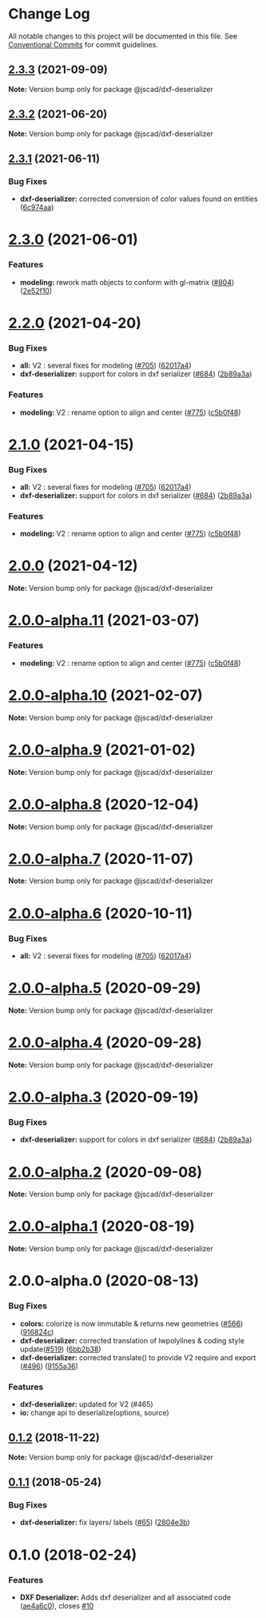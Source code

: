 # Change Log

All notable changes to this project will be documented in this file.
See [Conventional Commits](https://conventionalcommits.org) for commit guidelines.

## [2.3.3](https://github.com/jscad/OpenJSCAD.org/compare/@jscad/dxf-deserializer@2.3.2...@jscad/dxf-deserializer@2.3.3) (2021-09-09)

**Note:** Version bump only for package @jscad/dxf-deserializer





## [2.3.2](https://github.com/jscad/OpenJSCAD.org/compare/@jscad/dxf-deserializer@2.3.1...@jscad/dxf-deserializer@2.3.2) (2021-06-20)

**Note:** Version bump only for package @jscad/dxf-deserializer





## [2.3.1](https://github.com/jscad/OpenJSCAD.org/compare/@jscad/dxf-deserializer@2.3.0...@jscad/dxf-deserializer@2.3.1) (2021-06-11)


### Bug Fixes

* **dxf-deserializer:** corrected conversion of color values found on entities ([6c974aa](https://github.com/jscad/OpenJSCAD.org/commit/6c974aa54d736a29045d2ffbe24488b064680a5b))





# [2.3.0](https://github.com/jscad/OpenJSCAD.org/compare/@jscad/dxf-deserializer@2.2.0...@jscad/dxf-deserializer@2.3.0) (2021-06-01)


### Features

* **modeling:** rework math objects to conform with gl-matrix ([#804](https://github.com/jscad/OpenJSCAD.org/issues/804)) ([2e52f10](https://github.com/jscad/OpenJSCAD.org/commit/2e52f104e569f2bb7dd9e1be3d238f471f4d3dfa))





# [2.2.0](https://github.com/jscad/OpenJSCAD.org/compare/@jscad/dxf-deserializer@2.0.0-alpha.0...@jscad/dxf-deserializer@2.2.0) (2021-04-20)


### Bug Fixes

* **all:** V2 : several fixes for modeling ([#705](https://github.com/jscad/OpenJSCAD.org/issues/705)) ([62017a4](https://github.com/jscad/OpenJSCAD.org/commit/62017a41214169d6e000f1e0c11aaefdd68e1097))
* **dxf-deserializer:** support for colors in dxf serializer ([#684](https://github.com/jscad/OpenJSCAD.org/issues/684)) ([2b89a3a](https://github.com/jscad/OpenJSCAD.org/commit/2b89a3a7c4dde177ed93769d96522319954188df))


### Features

* **modeling:** V2 : rename option to align and center ([#775](https://github.com/jscad/OpenJSCAD.org/issues/775)) ([c5b0f48](https://github.com/jscad/OpenJSCAD.org/commit/c5b0f48bbd980b59876d73b673a0e3bef44d2b30))





# [2.1.0](https://github.com/jscad/OpenJSCAD.org/compare/@jscad/dxf-deserializer@2.0.0-alpha.0...@jscad/dxf-deserializer@2.1.0) (2021-04-15)


### Bug Fixes

* **all:** V2 : several fixes for modeling ([#705](https://github.com/jscad/OpenJSCAD.org/issues/705)) ([62017a4](https://github.com/jscad/OpenJSCAD.org/commit/62017a41214169d6e000f1e0c11aaefdd68e1097))
* **dxf-deserializer:** support for colors in dxf serializer ([#684](https://github.com/jscad/OpenJSCAD.org/issues/684)) ([2b89a3a](https://github.com/jscad/OpenJSCAD.org/commit/2b89a3a7c4dde177ed93769d96522319954188df))


### Features

* **modeling:** V2 : rename option to align and center ([#775](https://github.com/jscad/OpenJSCAD.org/issues/775)) ([c5b0f48](https://github.com/jscad/OpenJSCAD.org/commit/c5b0f48bbd980b59876d73b673a0e3bef44d2b30))





# [2.0.0](https://github.com/jscad/OpenJSCAD.org/compare/@jscad/dxf-deserializer@2.0.0-alpha.11...@jscad/dxf-deserializer@2.0.0) (2021-04-12)

**Note:** Version bump only for package @jscad/dxf-deserializer





# [2.0.0-alpha.11](https://github.com/jscad/OpenJSCAD.org/compare/@jscad/dxf-deserializer@2.0.0-alpha.10...@jscad/dxf-deserializer@2.0.0-alpha.11) (2021-03-07)


### Features

* **modeling:** V2 : rename option to align and center ([#775](https://github.com/jscad/OpenJSCAD.org/issues/775)) ([c5b0f48](https://github.com/jscad/OpenJSCAD.org/commit/c5b0f48bbd980b59876d73b673a0e3bef44d2b30))





# [2.0.0-alpha.10](https://github.com/jscad/OpenJSCAD.org/compare/@jscad/dxf-deserializer@2.0.0-alpha.9...@jscad/dxf-deserializer@2.0.0-alpha.10) (2021-02-07)

**Note:** Version bump only for package @jscad/dxf-deserializer





# [2.0.0-alpha.9](https://github.com/jscad/OpenJSCAD.org/compare/@jscad/dxf-deserializer@2.0.0-alpha.8...@jscad/dxf-deserializer@2.0.0-alpha.9) (2021-01-02)

**Note:** Version bump only for package @jscad/dxf-deserializer





# [2.0.0-alpha.8](https://github.com/jscad/OpenJSCAD.org/compare/@jscad/dxf-deserializer@2.0.0-alpha.7...@jscad/dxf-deserializer@2.0.0-alpha.8) (2020-12-04)

**Note:** Version bump only for package @jscad/dxf-deserializer





# [2.0.0-alpha.7](https://github.com/jscad/OpenJSCAD.org/compare/@jscad/dxf-deserializer@2.0.0-alpha.6...@jscad/dxf-deserializer@2.0.0-alpha.7) (2020-11-07)

**Note:** Version bump only for package @jscad/dxf-deserializer





# [2.0.0-alpha.6](https://github.com/jscad/compare/@jscad/dxf-deserializer@2.0.0-alpha.5...@jscad/dxf-deserializer@2.0.0-alpha.6) (2020-10-11)


### Bug Fixes

* **all:** V2 : several fixes for modeling ([#705](https://github.com/jscad/issues/705)) ([62017a4](https://github.com/jscad/commit/62017a41214169d6e000f1e0c11aaefdd68e1097))





# [2.0.0-alpha.5](https://github.com/jscad/compare/@jscad/dxf-deserializer@2.0.0-alpha.4...@jscad/dxf-deserializer@2.0.0-alpha.5) (2020-09-29)

**Note:** Version bump only for package @jscad/dxf-deserializer





# [2.0.0-alpha.4](https://github.com/jscad/compare/@jscad/dxf-deserializer@2.0.0-alpha.3...@jscad/dxf-deserializer@2.0.0-alpha.4) (2020-09-28)

**Note:** Version bump only for package @jscad/dxf-deserializer





# [2.0.0-alpha.3](https://github.com/jscad/compare/@jscad/dxf-deserializer@2.0.0-alpha.2...@jscad/dxf-deserializer@2.0.0-alpha.3) (2020-09-19)


### Bug Fixes

* **dxf-deserializer:** support for colors in dxf serializer ([#684](https://github.com/jscad/issues/684)) ([2b89a3a](https://github.com/jscad/commit/2b89a3a7c4dde177ed93769d96522319954188df))





# [2.0.0-alpha.2](https://github.com/jscad/compare/@jscad/dxf-deserializer@2.0.0-alpha.1...@jscad/dxf-deserializer@2.0.0-alpha.2) (2020-09-08)

**Note:** Version bump only for package @jscad/dxf-deserializer





# [2.0.0-alpha.1](https://github.com/jscad/compare/@jscad/dxf-deserializer@2.0.0-alpha.0...@jscad/dxf-deserializer@2.0.0-alpha.1) (2020-08-19)

**Note:** Version bump only for package @jscad/dxf-deserializer





# 2.0.0-alpha.0 (2020-08-13)


### Bug Fixes

* **colors:** colorize is now immutable & returns new geometries ([#566](https://github.com/jscad/issues/566)) ([916824c](https://github.com/jscad/commit/916824c63a0bf8896d1b6f85a82b129a013bec58))
* **dxf-deserializer:** corrected translation of lwpolylines & coding style update([#519](https://github.com/jscad/issues/519)) ([6bb2b38](https://github.com/jscad/commit/6bb2b3878d6b9e4f62fc741801ec9f0fad17575d))
* **dxf-deserializer:** corrected translate() to provide V2 require and export ([#496](https://github.com/jscad/issues/496)) ([9155a36](https://github.com/jscad/commit/9155a367b86046aa21992d7858fe0d54116f9975))


### Features

* **dxf-deserializer:** updated for V2 (#465)
* **io:** change api to deserialize(options, source)





<a name="0.1.2"></a>
## [0.1.2](https://github.com/jscad/io/compare/@jscad/dxf-deserializer@0.1.1...@jscad/dxf-deserializer@0.1.2) (2018-11-22)




**Note:** Version bump only for package @jscad/dxf-deserializer

<a name="0.1.1"></a>
## [0.1.1](https://github.com/jscad/io/compare/@jscad/dxf-deserializer@0.1.0...@jscad/dxf-deserializer@0.1.1) (2018-05-24)


### Bug Fixes

* **dxf-deserializer:** fix layers/ labels ([#65](https://github.com/jscad/io/issues/65)) ([2804e3b](https://github.com/jscad/io/commit/2804e3b))




<a name="0.1.0"></a>
# 0.1.0 (2018-02-24)


### Features

* **DXF Deserializer:** Adds dxf deserializer and all associated code ([ae4a6c0](https://github.com/jscad/io/commit/ae4a6c0)), closes [#10](https://github.com/jscad/io/issues/10)
